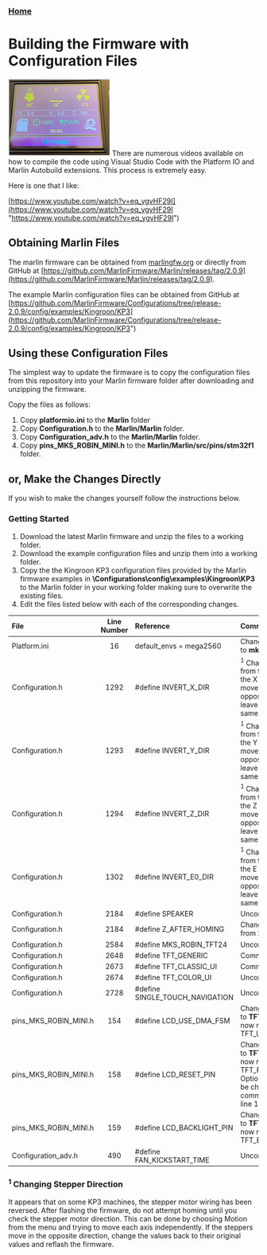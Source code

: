 ### [Home](https://3dp-tech.github.io/Kingroon-KP3/)

# Building the Firmware with Configuration Files
![](https://github.com/3DP-Tech/Kingroon-KP3/raw/main/Images/screen-205.png)
There are numerous videos available on how to compile the code using Visual Studio Code with the Platform IO and Marlin Autobuild extensions. This process is extremely easy.

Here is one that I like:

[https://www.youtube.com/watch?v=eq_ygvHF29I](https://www.youtube.com/watch?v=eq_ygvHF29I "https://www.youtube.com/watch?v=eq_ygvHF29I")

## Obtaining Marlin Files
The marlin firmware can be obtained from [marlingfw.org](https://marlingfw.org "marlingfw.org") or directly from GitHub at [https://github.com/MarlinFirmware/Marlin/releases/tag/2.0.9](https://github.com/MarlinFirmware/Marlin/releases/tag/2.0.9).

The example Marlin configuration files can be obtained from GitHub at [https://github.com/MarlinFirmware/Configurations/tree/release-2.0.9/config/examples/Kingroon/KP3](https://github.com/MarlinFirmware/Configurations/tree/release-2.0.9/config/examples/Kingroon/KP3")

## Using these Configuration Files
The simplest way to update the firmware is to copy the configuration files from this repository into your Marlin firmware folder after downloading and unzipping the firmware.

Copy the files as follows:
1. Copy **platformio.ini** to the **Marlin** folder
2. Copy **Configuration.h** to the **Marlin/Marlin** folder.
3. Copy **Configuration_adv.h** to the **Marlin/Marlin** folder.
4. Copy **pins_MKS_ROBIN_MINI.h** to the **Marlin/Marlin/src/pins/stm32f1** folder.

## or, Make the Changes Directly
If you wish to make the changes yourself follow the instructions below.
### Getting Started
1. Download the latest Marlin firmware and unzip the files to a working folder.
2. Download the example configuration files and unzip them into a working folder.
3. Copy the the Kingroon KP3 configuration files provided by the Marlin firmware examples in **\Configurations\config\examples\Kingroon\KP3** to the Marlin folder in your working folder making sure to overwrite the existing files.
4. Edit the files listed below with each of the corresponding changes.

|File|Line Number|Reference|Comment|
|:-|:-:|:-|:-|
|Platform.ini|16|default_envs = mega2560|Change **mega2560** to **mks_robin_mini**|
|Configuration.h|1292|#define INVERT_X_DIR|<sup>1</sup> Change the value from **false** to **true**. If the X stepper motor moves in the opposite direction leave this value the same.|
|Configuration.h|1293|#define INVERT_Y_DIR|<sup>1</sup> Change the value from **false** to **true**. If the Y stepper motor moves in the opposite direction leave this value the same.|
|Configuration.h|1294|#define INVERT_Z_DIR|<sup>1</sup> Change the value from **true** to **false**. If the Z stepper motor moves in the opposite direction leave this value the same.|
|Configuration.h|1302|#define INVERT_E0_DIR|<sup>1</sup> Change the value from **false** to **true**. If the E stepper motor moves in the opposite direction leave this value the same.|
|Configuration.h|2184|#define SPEAKER|Uncomment this line|
|Configuration.h|2184|#define Z_AFTER_HOMING|Change the value from **10** to **5**.|
|Configuration.h|2584|#define MKS_ROBIN_TFT24|Uncomment this line|
|Configuration.h|2648|#define TFT_GENERIC|Comment this line|
|Configuration.h|2673|#define TFT_CLASSIC_UI|Comment this line|
|Configuration.h|2674|#define TFT_COLOR_UI|Uncomment this line|
|Configuration.h|2728|#define SINGLE_TOUCH_NAVIGATION|Uncomment this line|
|pins_MKS_ROBIN_MINI.h|154|#define LCD_USE_DMA_FSM|Change the text **LCD** to **TFT** so the line now reads #define TFT_USE_DMA_FSM|
|pins_MKS_ROBIN_MINI.h|158|#define LCD_RESET_PIN|Change the text **LCD** to **TFT** so the line now reads #define TFT_RESET_PIN. Optionally this can be changed in the comment found on line 147.|
|pins_MKS_ROBIN_MINI.h|159|#define LCD_BACKLIGHT_PIN|Change the text **LCD** to **TFT** so the line now reads #define TFT_BACKLIGHT_PIN|
|Configuration_adv.h|490|#define FAN_KICKSTART_TIME|Uncomment this line|

### <sup>1</sup> Changing Stepper Direction
It appears that on some KP3 machines, the stepper motor wiring has been reversed. After flashing the firmware, do not attempt homing until you check the stepper motor direction. This can be done by choosing Motion from the menu and trying to move each axis independently. If the steppers move in the opposite direction, change the values back to their original values and reflash the firmware.


